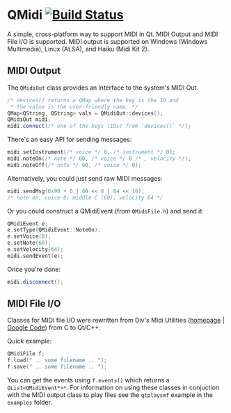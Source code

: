 # QMidi [![Build Status](https://travis-ci.org/waddlesplash/qtmidi.png)](https://travis-ci.org/waddlesplash/qtmidi)
A simple, cross-platform way to support MIDI in Qt. MIDI Output and MIDI File I/O is supported.
MIDI output is supported on Windows (Windows Multimedia), Linux (ALSA), and Haiku
(Midi Kit 2).

## MIDI Output
The `QMidiOut` class provides an interface to the system's MIDI Out.
```cpp
/* devices() returns a QMap where the key is the ID and
 * the value is the user-friendly name. */
QMap<QString, QString> vals = QMidiOut::devices();
QMidiOut midi;
midi.connect(/* one of the keys (IDs) from `devices()` */);
```
There's an easy API for sending messages:
```cpp
midi.setInstrument(/* voice */ 0, /* instrument */ 0);
midi.noteOn(/* note */ 60, /* voice */ 0 /* , velocity */);
midi.noteOff(/* note */ 60, /* voice */ 0);
```
Alternatively, you could just send raw MIDI messages:
```cpp
midi.sendMsg(0x90 + 0 | 60 << 8 | 64 << 16);
/* note on, voice 0; middle C (60); velocity 64 */
```
Or you could construct a QMidiEvent (from `QMidiFile.h`) and send it:
```cpp
QMidiEvent e;
e.setType(QMidiEvent::NoteOn);
e.setVoice(0);
e.setNote(60);
e.setVelocity(64);
midi.sendEvent(e);
```
Once you're done:
```cpp
midi.disconnect();
```

## MIDI File I/O
Classes for MIDI file I/O were rewritten from Div's Midi Utilities
([homepage](http://www.sreal.com/~div/midi-utilities/) | [Google Code](http://code.google.com/p/divs-midi-utilities/))
from C to Qt/C++.

Quick example:
```cpp
QMidiFile f;
f.load(" .. some filename .. ");
f.save(" .. some filename .. ");
```
You can get the events using `f.events()` which returns a `QList<QMidiEvent*>*`.
For information on using these classes in conjuction with the MIDI output class to play files
see the `qtplaysmf` example in the `examples` folder.
